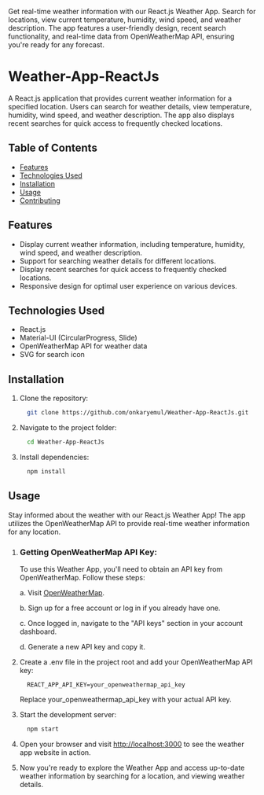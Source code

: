 Get real-time weather information with our React.js Weather App.  Search for locations, view current temperature, humidity, wind speed, and weather description. The app features a user-friendly design, recent search functionality, and real-time data from OpenWeatherMap API, ensuring you're ready for any forecast.

# Weather-App-ReactJs

A React.js application that provides current weather information for a specified location. Users can search for weather details, view temperature, humidity, wind speed, and weather description. The app also displays recent searches for quick access to frequently checked locations.


## Table of Contents

- [Features](#features)
- [Technologies Used](#technologies-used)
- [Installation](#installation)
- [Usage](#usage)
- [Contributing](#contributing)

  
## Features

- Display current weather information, including temperature, humidity, wind speed, and weather description.
- Support for searching weather details for different locations.
- Display recent searches for quick access to frequently checked locations.
- Responsive design for optimal user experience on various devices.


## Technologies Used

- React.js
- Material-UI (CircularProgress, Slide)
- OpenWeatherMap API for weather data
- SVG for search icon


## Installation

1. Clone the repository:

   ```bash
     git clone https://github.com/onkaryemul/Weather-App-ReactJs.git
   ```

2. Navigate to the project folder:

   ```bash
     cd Weather-App-ReactJs
   ```

3. Install dependencies:

   ```bash
     npm install
   ```


## Usage

Stay informed about the weather with our React.js Weather App! The app utilizes the OpenWeatherMap API to provide real-time weather information for any location.

1. ### Getting OpenWeatherMap API Key:

   To use this Weather App, you'll need to obtain an API key from OpenWeatherMap. Follow these steps:

   a. Visit [OpenWeatherMap]([https://www.omdbapi.com/apikey.aspx](https://home.openweathermap.org/)).

   b. Sign up for a free account or log in if you already have one.

   c. Once logged in, navigate to the "API keys" section in your account dashboard.

   d. Generate a new API key and copy it. 

2. Create a .env file in the project root and add your OpenWeatherMap API key:

   ```env
     REACT_APP_API_KEY=your_openweathermap_api_key
   ```
   
   Replace your_openweathermap_api_key with your actual API key.

3. Start the development server:

   ```bash
     npm start
   ```
   
4. Open your browser and visit [http://localhost:3000](http://localhost:3000) to see the weather app website in action.

5. Now you're ready to explore the Weather App and access up-to-date weather information by searching for a location, and viewing weather details.
